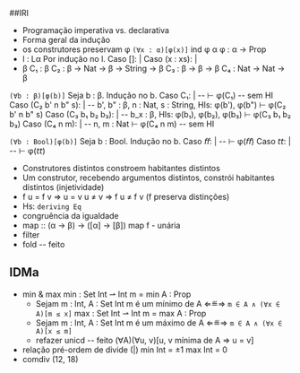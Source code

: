 ##IRI
- Programação imperativa vs. declarativa
- Forma geral da indução
- os construtores preservam φ
      `(∀x : α)[φ(x)]`
  ind φ α
  φ : α → Prop
- l : Lα
Por indução no l.
Caso []:
  |
Caso (x : xs):
  |
- β
C₁ : β
C₂ : β → Nat → β → String → β
C₃ : β → β → β
C₄ : Nat → Nat → β

`(∀b : β)[φ(b)]`
Seja b : β.
Indução no b.
Caso C₁:
  | -- ⊢ φ(C₁) -- sem HI
Caso (C₂ b' n b" s):
  | -- b', b" : β, n : Nat, s : String, HIs: φ(b'), φ(b") ⊢ φ(C₂ b' n b" s)
Caso (C₃ b₁ b₂ b₃):
  | -- b_x : β, HIs: φ(b₁), φ(b₂), φ(b₃) ⊢ φ(C₃ b₁ b₂ b₃)
Caso (C₄ n m):
  | -- n, m : Nat ⊢ φ(C₄ n m) -- sem HI

`(∀b : Bool)[φ(b)]`
Seja b : Bool.
Indução no b.
Caso 𝘧𝘧:
  |  -- ⊢ φ(𝘧𝘧)
Caso 𝘵𝘵:
  |  -- ⊢ φ(𝘵𝘵)

- Construtores distintos constroem habitantes distintos
- Um construtor, recebendo argumentos distintos, constrói habitantes distintos (injetividade)
- f u = f v ⇒ u = v
  u ≠ v ⇒ f u ≠ f v
  (f preserva distinções)
- Hs: `deriving Eq`
- congruência da igualdade
- map :: (α → β) → ([α] → [β])
  map f - unária
- filter
- fold -- feito

## IDMa
- min & max
    min : Set Int ⇀ Int
    m = min A : Prop
    - Sejam m : Int, A : Set Int
      m é um mínimo de A ⇐≝⇒ `m ∈ A ∧ (∀x ∈ A)[m ≤ x]`
    max : Set Int ⇀ Int
    m = max A : Prop
    - Sejam m : Int, A : Set Int
      m é um máximo de A ⇐≝⇒ `m ∈ A ∧ (∀x ∈ A)[x ≤ m]`
    - refazer unicd -- feito
      (∀A)(∀u, v)[u, v mínima de A ⇒ u = v]
- relação pré-ordem de divide (|)
  min Int = ±1
  max Int = 0
- comdiv (12, 18)

